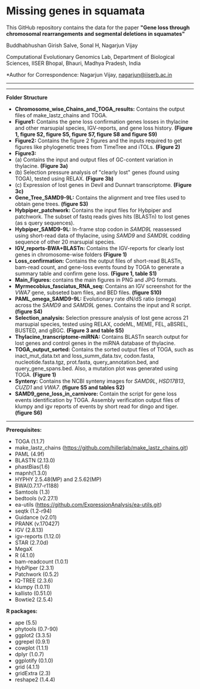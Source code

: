 
# Missing genes in squamata
This GitHub repository contains the data for the paper **"Gene loss through chromosomal rearrangements and segmental deletions in squamates"**

Buddhabhushan Girish Salve, Sonal H, Nagarjun Vijay

Computational Evolutionary Genomics Lab, Department of Biological Sciences, IISER Bhopal, Bhauri, Madhya Pradesh, India

*Author for Correspondence: Nagarjun Vijay, nagarjun@iiserb.ac.in

____________________________________________________________________________________________________________________________________________________

____________________________________________________________________________________________________________________________________________________
**Folder Structure**
- **Chromosome_wise_Chains_and_TOGA_results:** Contains the output files of make_lastz_chains and TOGA.
- **Figure1:** Contains the gene loss confirmation genes losses in thylacine and other marsupial species, IGV-reports, and gene loss history. **(Figure 1, figure S2, figure S5, figure S7, figure S8 and figure S9)**
- **Figure2:** Contains the figure 2 figures and the inputs required to get figures like phylogenetic trees from TimeTree and iTOLs. **(Figure 2)**
- **Figure3:**
- (a) Contains the input and output files of GC-content variation in thylacine. **(Figure 3a)**
- (b) Selection pressure analysis of "clearly lost" genes (found using TOGA), tested using RELAX. **(Figure 3b)**
- (c) Expression of lost genes in Devil and Dunnart transcriptome. **(Figure 3c)**
- **Gene_Tree_SAMD9-9L:** Contains the alignment and tree files used to obtain gene trees. **(figure S3)**
- **Hybpiper_patchwork:** Contains the input files for Hybpiper and patchwork. The subset of fastq reads gives hits (BLASTn) to lost genes (as s query sequences).
- **Hybpiper_SAMD9-9L:**  In-frame stop codon in _SAMD9L_ reassessed using short-read data of thylacine, using _SAMD9_ and _SAMD9L_ codding sequence of other 20 marsupial species.
- **IGV_reports-BWA+BLASTn:**  Contains the IGV-reports for clearly lost genes in chromosome-wise folders **(Figure 1)**
- **Loss_confirmation:** Contains the output files of short-read BLASTn, bam-read count, and gene-loss events found by TOGA to generate a summary table and confirm gene loss. **(Figure 1, table S1)**
- **Main_Figures:** contains the main figures in PNG and JPG formats.
- **Myrmecobius_fasciatus_RNA_seq:** Contains an IGV screenshot for the _VWA7_ gene, subseted bam files, and BED files. **(figure S10)**
- **PAML_omega_SAMD9-9L:** Evolutionary rate dN/dS ratio (omega) across the _SAMD9_ and _SAMD9L_ genes. Contains the input and R script. **(figure S4)**
- **Selection_analysis:**  Selection pressure analysis of lost gene across 21 marsupial species, tested using RELAX, codeML, MEME, FEL, aBSREL, BUSTED, and gBGC.  **(Figure 3 and table S5)**
- **Thylacine_transcriptome-miRNA:** Contains BLASTn search output for lost genes and control genes in the miRNA database of thylacine.
- **TOGA_output_sorted:** Contains the sorted output files of TOGA, such as inact_mut_data.txt and loss_summ_data.tsv, codon.fasta, nucleotide.fasta.tgz, prot.fasta, query_annotation.bed, and query_gene_spans.bed. Also, a mutation plot was generated using TOGA. **(Figure 1)**
- **Synteny:** Contains the NCBI synteny images for _SAMD9L_, _HSD17B13_, _CUZD1_ and _VWA7_. **(figure S5 and tables S2)**
- **SAMD9_gene_loss_in_carnivore:** Contain the script for gene loss events identification by TOGA. Assembly verification output files of klumpy and igv reports of events by short read for dingo and tiger. **(figure S6)**
____________________________________________________________________________________________________________________________________________________
**Prerequisites:**
- TOGA (1.1.7)
- make_lastz_chains (https://github.com/hillerlab/make_lastz_chains.git)
- PAML (4.9f)
- BLASTN (2.13.0)
- phastBias(1.6)
- mapnh(1.3.0)
- HYPHY 2.5.48(MP) and 2.5.62(MP)
- BWA(0.7.17-r1188)
- Samtools (1.3)
- bedtools (v2.27.1)
- ea-utils (https://github.com/ExpressionAnalysis/ea-utils.git)
- seqtk (1.2-r94)
- Guidance (v2.01)
- PRANK (v.170427)
- IGV (2.8.13)
- igv-reports (1.12.0)
- STAR (2.7.0d)
- MegaX
- R (4.1.0)
- bam-readcount (1.0.1)
- HybPiper (2.3.1)
- Patchwork (0.5.2)
- IQ-TREE (2.3.6)
- klumpy (1.0.11)
- kallisto (0.51.0)
- Bowtie2 (2.5.4)

**R packages:**
- ape (5.5)
- phytools (0.7-90)
- ggplot2 (3.3.5)
- ggrepel (0.9.1)
- cowplot (1.1.1)
- dplyr (1.0.7)
- ggplotify (0.1.0)
- grid (4.1.1)
- gridExtra (2.3)
- reshape2 (1.4.4)
